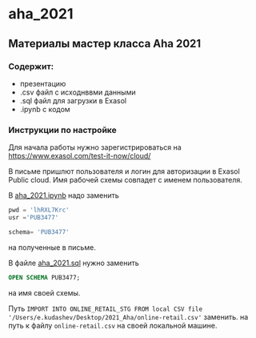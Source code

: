 # aha_2021
## Материалы мастер класса Aha 2021


### Содержит:
- презентацию
- .csv файл с исходнввми данными
- .sql файл для загрузки в Exasol
- .ipynb с кодом

### Инструкции по настройке

Для начала работы нужно зарегистрироваться на https://www.exasol.com/test-it-now/cloud/

В письме пришлют пользователя и логин для авторизации в Exasol Public cloud. Имя рабочей схемы совпадет с именем пользователя.

В [aha_2021.ipynb](https://github.com/eugeneks/aha_2021/blob/main/aha_2021.ipynb) надо заменить 

```python
pwd = 'lhRXL7Krc'
usr ='PUB3477'

schema= 'PUB3477'

```
на полученные в письме.

В файле [aha_2021.sql](https://github.com/eugeneks/aha_2021/blob/main/aha2021.sql) нужно заменить 

```sql
OPEN SCHEMA PUB3477;
```
на имя своей схемы.

Путь `IMPORT INTO ONLINE_RETAIL_STG FROM local CSV file '/Users/e.kudashev/Desktop/2021_Aha/online-retail.csv'` заменить. на путь к файлу `online-retail.csv` на своей локальной машине.



